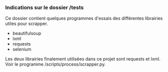 ### Indications sur le dossier /tests

Ce dossier contient quelques programmes d'essais des différentes librairies utiles pour scrapper.

- beautifulsoup
- lxml
- requests
- selenium

Les deux librairies finalement utilisées dans ce projet sont requests et lxml.
Voir le programme /scripts/process/scrapper.py.
